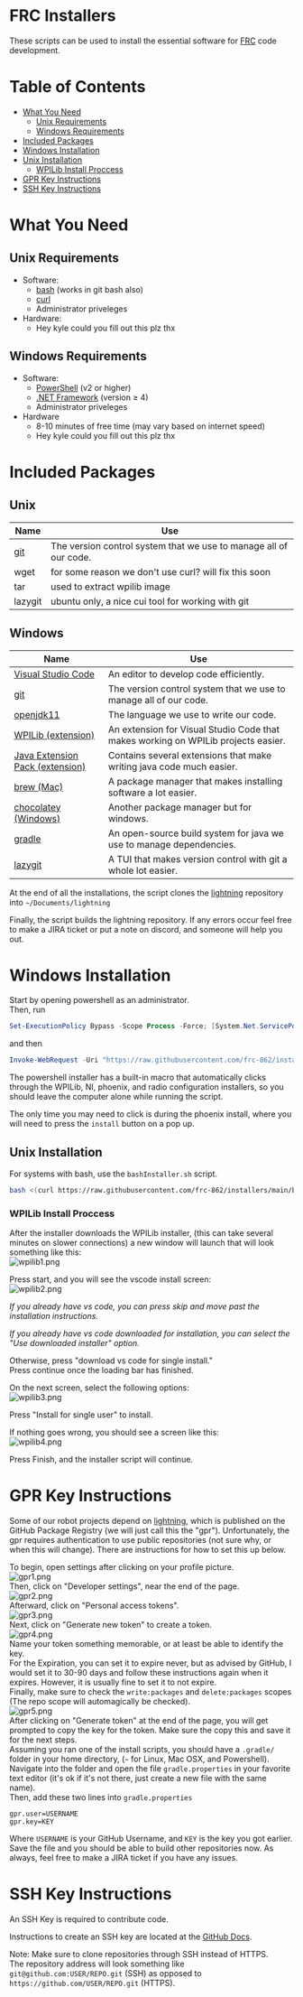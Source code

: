 # FRC Installers

These scripts can be used to install the essential software for [FRC](https://www.firstinspires.org/robotics/frc) code development.

# Table of Contents
- [What You Need](#What-You-Need)
    - [Unix Requirements](#Unix-Requirements)
    - [Windows Requirements](#Windows-Requirements)
- [Included Packages](#Included-Packages)
- [Windows Installation](#Windows-Installation)
- [Unix Installation](#Unix-Installation)
    - [WPILib Install Proccess](#WPILib-Install-Proccess)
- [GPR Key Instructions](#GPR-Key-Instructions)
- [SSH Key Instructions](#SSH-Key-Instructions)

# What You Need

## Unix Requirements

- Software:
    - [bash](https://www.gnu.org/software/bash/) (works in git bash also)
    - [curl]((https://www.tecmint.com/install-curl-in-linux/))
    - Administrator priveleges
- Hardware:
    - Hey kyle could you fill out this plz thx

## Windows Requirements

- Software:
    - [PowerShell](https://github.com/PowerShell/PowerShell) (v2 or higher)
    - [.NET Framework](https://dotnet.microsoft.com/en-us/download/dotnet-framework) (version ≥ 4)
    - Administrator priveleges
- Hardware
    - 8-10 minutes of free time (may vary based on internet speed)
    - Hey kyle could you fill out this plz thx

# Included Packages

## Unix

Name | Use
--- | ---
[git](https://git-scm.com/) | The version control system that we use to manage all of our code.
wget | for some reason we don't use curl? will fix this soon
tar | used to extract wpilib image
lazygit | ubuntu only, a nice cui tool for working with git

## Windows
Name | Use
--- | ---
[Visual Studio Code](https://code.visualstudio.com/) | An editor to develop code efficiently.
[git](https://git-scm.com/) | The version control system that we use to manage all of our code.
[openjdk11](https://openjdk.java.net/projects/jdk/11/) | The language we use to write our code.
[WPILib (extension)](https://wpilib.org/) | An extension for Visual Studio Code that makes working on WPILib projects easier.
[Java Extension Pack (extension)](https://marketplace.visualstudio.com/items?itemName=vscjava.vscode-java-pack) | Contains several extensions that make writing java code much easier.
[brew (Mac)](https://brew.sh/) | A package manager that makes installing software a lot easier.
[chocolatey (Windows)](https://chocolatey.org/) | Another package manager but for windows.
[gradle](https://gradle.org/) | An open-source build system for java we use to manage dependencies.
[lazygit](https://github.com/jesseduffield/lazygit) | A TUI that makes version control with git a whole lot easier.


At the end of all the installations, the script clones the [lightning](https://github.com/frc-862/lightning) repository into `~/Documents/lightning`

Finally, the script builds the lightning repository. If any errors occur feel free to make a JIRA ticket or put a note on discord, and someone will help you out.

# Windows Installation
 
Start by opening powershell as an administrator.  
Then, run
```PowerShell
Set-ExecutionPolicy Bypass -Scope Process -Force; [System.Net.ServicePointManager]::SecurityProtocol = [System.Net.ServicePointManager]::SecurityProtocol -bor 3072; 
```
and then
```PowerShell
Invoke-WebRequest -Uri "https://raw.githubusercontent.com/frc-862/installers/main/powershellInstaller.ps1" -OutFile ".\install.ps1"; .\install.ps1; rm .\install.ps1
```
The powershell installer has a built-in macro that automatically clicks through the WPILib, NI, phoenix, and radio configuration installers, so you should leave the computer alone while running the script.

The only time you may need to click is during the phoenix install, where you will need to press the `install` button on a pop up.

## Unix Installation

For systems with bash, use the `bashInstaller.sh` script.  

```bash
bash <(curl https://raw.githubusercontent.com/frc-862/installers/main/bashInstaller.sh)
```

### WPILib Install Proccess
After the installer downloads the WPILib installer, (this can take several minutes on slower connections) a new window will launch that will look something like this:  
![wpilib1.png](https://github.com/frc-862/installers/raw/main/assets/wpilib1.png)

Press start, and you will see the vscode install screen:  
![wpilib2.png](https://github.com/frc-862/installers/raw/main/assets/wpilib2.png)

*If you already have vs code, you can press skip and move past the installation instructions.*

*If you already have vs code downloaded for installation, you can select the "Use downloaded installer" option.*

Otherwise, press "download vs code for single install."  
Press continue once the loading bar has finished.

On the next screen, select the following options:  
![wpilib3.png](https://github.com/frc-862/installers/raw/main/assets/wpilib3.png)

Press "Install for single user" to install.

If nothing goes wrong, you should see a screen like this:  
![wpilib4.png](https://github.com/frc-862/installers/raw/main/assets/wpilib4.png)

Press Finish, and the installer script will continue.

# GPR Key Instructions
Some of our robot projects depend on [lightning](https://github.com/frc-862/lightning), which is published on the GitHub Package Registry (we will just call this the "gpr"). Unfortunately, the gpr requires authentication to use public repositories (not sure why, or when this will change). There are instructions for how to set this up below.

To begin, open settings after clicking on your profile picture.  
![gpr1.png](https://github.com/frc-862/installers/raw/main/assets/gpr1.png)  
Then, click on "Developer settings", near the end of the page.  
![gpr2.png](https://github.com/frc-862/installers/raw/main/assets/gpr2.png)  
Afterward, click on "Personal access tokens".  
![gpr3.png](https://github.com/frc-862/installers/raw/main/assets/gpr3.png)  
Next, click on "Generate new token" to create a token.  
![gpr4.png](https://github.com/frc-862/installers/raw/main/assets/gpr4.png)  
Name your token something memorable, or at least be able to identify the key.  
For the Expiration, you can set it to expire never, but as advised by GitHub, I would set it to 30-90 days and follow these instructions again when it expires. However, it is usually fine to set it to not expire.  
Finally, make sure to check the `write:packages` and `delete:packages` scopes (The repo scope will automagically be checked).  
![gpr5.png](https://github.com/frc-862/installers/raw/main/assets/gpr5.png)  
After clicking on "Generate token" at the end of the page, you will get prompted to copy the key for the token. Make sure the copy this and save it for the next steps.  
Assuming you ran one of the install scripts, you should have a `.gradle/` folder in your home directory, (`~` for Linux, Mac OSX, and Powershell).  
Navigate into the folder and open the file `gradle.properties` in your favorite text editor (it's ok if it's not there, just create a new file with the same name).  
Then, add these two lines into `gradle.properties`

```properties
gpr.user=USERNAME
gpr.key=KEY
```

Where `USERNAME` is your GitHub Username, and `KEY` is the key you got earlier.  
Save the file and you should be able to build other repositories now. As always, feel free to make a JIRA ticket if you have any issues.

# SSH Key Instructions

An SSH Key is required to contribute code.

Instructions to create an SSH key are located at the [GitHub Docs](https://docs.github.com/en/github/authenticating-to-github/connecting-to-github-with-ssh/about-ssh).  

Note: Make sure to clone repositories through SSH instead of HTTPS.  
The repository address will look something like `git@github.com:USER/REPO.git` (SSH) as opposed to `https://github.com/USER/REPO.git` (HTTPS).
